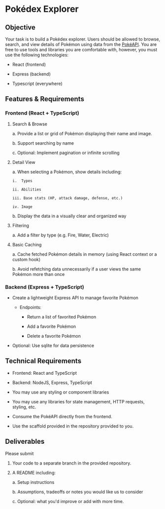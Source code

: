 # Pokédex Explorer

## Objective

Your task is to build a Pokédex explorer. Users should be allowed to
browse, search, and view details of Pokémon using data from the
[PokéAPI](https://pokeapi.co). You are free to use tools
and libraries you are comfortable with, however, you must use the
following technologies:

- React (frontend)

- Express (backend)

- Typescript (everywhere)

## Features & Requirements

### Frontend (React + TypeScript)

1.  Search & Browse

    a.  Provide a list or grid of Pokémon displaying their name and
        image.

    b.  Support searching by name

    c.  Optional: Implement pagination or infinite scrolling

2.  Detail View

    a.  When selecting a Pokémon, show details including:

        i.  Types

        ii. Abilities

        iii. Base stats (HP, attack damage, defense, etc.)

        iv. Image

    b.  Display the data in a visually clear and organized way

3.  Filtering

    a.  Add a filter by type (e.g. Fire, Water, Electric)

4.  Basic Caching

    a.  Cache fetched Pokémon details in memory (using React context or
        a custom hook)

    b.  Avoid refetching data unnecessarily if a user views the same
        Pokémon more than once

### Backend (Express + TypeScript)

- Create a lightweight Express API to manage favorite Pokémon

  - Endpoints:

    - Return a list of favorited Pokémon

    - Add a favorite Pokémon

    - Delete a favorite Pokémon

- Optional: Use sqlite for data persistence

## Technical Requirements

- Frontend: React and TypeScript

- Backend: NodeJS, Express, TypeScript

- You may use any styling or component libraries

- You may use any libraries for state management, HTTP requests,
  styling, etc.

- Consume the PokéAPI directly from the frontend.

- Use the scaffold provided in the repository provided to you.

## Deliverables

Please submit

1.  Your code to a separate branch in the provided repository.

2.  A README including:

    a.  Setup instructions

    b.  Assumptions, tradeoffs or notes you would like us to consider

    c.  Optional: what you'd improve or add with more time.
